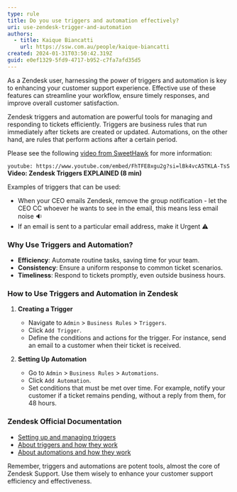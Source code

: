```yaml
---
type: rule
title: Do you use triggers and automation effectively?
uri: use-zendesk-trigger-and-automation
authors:
  - title: Kaique Biancatti
    url: https://ssw.com.au/people/kaique-biancatti
created: 2024-01-31T03:50:42.319Z
guid: e0ef1329-5fd9-4717-b952-c7fa7afd35d5
---
```

As a Zendesk user, harnessing the power of triggers and automation is key to enhancing your customer support experience. Effective use of these features can streamline your workflow, ensure timely responses, and improve overall customer satisfaction.

<!--endintro-->

Zendesk triggers and automation are powerful tools for managing and responding to tickets efficiently. Triggers are business rules that run immediately after tickets are created or updated. Automations, on the other hand, are rules that perform actions after a certain period.

Please see the following [video from SweetHawk](https://www.youtube.com/watch?v=FhTFE8xgu2g) for more information:

`youtube: https://www.youtube.com/embed/FhTFE8xgu2g?si=lBk4vcA5TKLA-TsS`
**Video: Zendesk Triggers EXPLAINED (8 min)**

Examples of triggers that can be used:

* When your CEO emails Zendesk, remove the group notification - let the CEO CC whoever he wants to see in the email, this means less email noise 🔉
* If an email is sent to a particular email address, make it Urgent ⚠️

### Why Use Triggers and Automation?

* **Efficiency**: Automate routine tasks, saving time for your team.
* **Consistency**: Ensure a uniform response to common ticket scenarios.
* **Timeliness**: Respond to tickets promptly, even outside business hours.

### How to Use Triggers and Automation in Zendesk

1. **Creating a Trigger**

   * Navigate to `Admin` > `Business Rules` > `Triggers`.
   * Click `Add Trigger`.
   * Define the conditions and actions for the trigger. For instance, send an email to a customer when their ticket is received.

2. **Setting Up Automation**

   * Go to `Admin` > `Business Rules` > `Automations`.
   * Click `Add Automation`.
   * Set conditions that must be met over time. For example, notify your customer if a ticket remains pending, without a reply from them, for 48 hours.

### Zendesk Official Documentation

* [Setting up and managing triggers](https://support.zendesk.com/hc/en-us/articles/203662106)
* [About triggers and how they work](https://support.zendesk.com/hc/en-us/articles/4408822236058-About-triggers-and-how-they-work)
* [About automations and how they work](https://support.zendesk.com/hc/en-us/articles/4408832701850-About-automations-and-how-they-work)

Remember, triggers and automations are potent tools, almost the core of Zendesk Support. Use them wisely to enhance your customer support efficiency and effectiveness.
